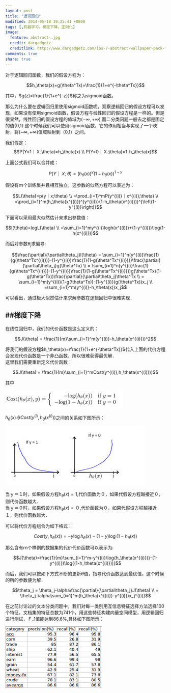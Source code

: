 ```yaml
---
layout: post
title: "逻辑回归"
modified: 2014-05-18 19:25:41 +0800
tags: [,机器学习，梯度下降，正则化]
image:
  feature: abstract-.jpg
  credit: dargadgetz
  creditlink: http://www.dargadgetz.com/ios-7-abstract-wallpaper-pack-for-iphone-5-and-ipod-touch-retina/
comments: true
share: true
---
```


对于逻辑回归函数，我们的假设方程为：		

$$h_\theta(x)=g(\theta^Tx)=\frac{1}{1+e^{-\theta^Tx}}$$		

其中，$g(z)=\frac{1}{1+e^{-z}}$称之为sigmoid函数。		

那么为什么要在逻辑回归里使用sigmoid函数呢，观察逻辑回归的假设方程可以发现，如果没有使用sigmoid函数，假设方程与线性回归的假设方程是一样的。但是很显然，线性回归的假设方程的值域为$(-\infty,+\infty)$,而二分类问题一般去之都是固定的值{0,1}.这个时候我们可以使用sigmoid函数，它的作用相当与实现了一个映射，将$(-\infty,+\infty)$值域映射到（0,1）之间。		

我们假定：	
$$P(Y=1｜Ｘ;\theta)=h_\theta(x) \\
	P(Y=0｜Ｘ;\theta)=1-h_\theta(x)$$	

上面公式我们可以合并成：		


$$P(Y｜Ｘ;\theta)=(h_\theta(x))^y(1-h_\theta(x))^{1-y} $$		

假设有ｍ个训练集并且相互独立，这参数的似然方程可以表述为：		

$$L(\theta)=p(y｜x;\theta) \\
		   =\prod_{i=1}^mP(y^{(i)}｜x^{(i)};\theta) \\
		   =\prod_{i=1}^m(h_\theta(x^{(i)})^{y^{(i)}}(1-h_\theta(x^{(i)}))^{\left(1-y^{(i)}\right)}$$


下面可以采用最大似然估计来求出参数值：			

$$l(\theta)=logL(\theta) \\
		   =\sum_{i=1}^my^{(i)}logh(x^{(i)})+(1-y^{(i)})\log(1-h(x^{(i)}))$$

而后对参数$\theta_j$求偏导:		

$$\frac{\partial}{\partial\theta_j}l(\theta) = \sum_{i=1}^n(y^{(i)}\frac{1}{g(\theta^Tx^{(i)})}-(1-y^{(i)})\frac{1}{1-g(\theta^Tx^{(i)})})\frac{\partial}{\partial\theta_j}g(\theta^Tx) \\
	= \sum_{i=1}^n(y^{(i)}\frac{1}{g(\theta^Tx^{(i)})}-(1-y^{(i)})\frac{1}{1-g(\theta^Tx^{(i)})})g(\theta^Tx)(1-g(\theta^Tx))\frac{\partial}{\partial\theta_j}\theta^Tx \\
	= \sum_{i=1}^m(y^{(i)}(1-g(\theta^Tx))-(1-y^{(i)})g(\theta^Tx))x_j \\
	=\sum_{i=1}^m(y^{(i)}-h_\theta(x))x_j$$		

可以看出，通过极大似然估计来求解参数在逻辑回归中很难实现．		

##梯度下降
------------

在线性回归中，我们的代价函数是这么定义的：		

$$J(\theta) = \frac{1}{m}\sum_{i=1}^m(y^{(i)}-h_\theta(x^{(i)}))^2$$		

将我们的假设方程$h_\theta(x)=\frac{1}{1+e^{-\theta^Tx}}$代入上面的代价方程会发现代价函数是一个非凸函数，所以很难获得最优解．		
这里我们需要重新定义代价函数：		

$$J(\theta) = \frac{1}{m}\sum_{i=1}^mCost(y^{(i)},h_\theta(x^{(i)}))$$		

其中　		

![image](../images/0518/1.png)		

$h_\theta(x)与Cost(y^{(i)},h_\theta(x^{(i)}))$之间的关系如下图所示：		

![image](../images/0518/2.png)		

当ｙ＝１时，如果假设方程$h_\theta(x)=1$,代价函数为０，如果代假设方程越接近０，则代价函数越大．		
当ｙ＝０时，如果假设方程$h_\theta(x)=０$,代价函数为０，如果代假设方程越接近１，则代价函数越大．		

可以将代价方程组合为如下格式：		

$$Cost(y,h_\theta(x))=-y\log{h_\theta(x)}-(1-y)\log{(1-h_\theta(x))}$$		

那么含有ｍ个样例的数据集的代价代价函数可以表示为:		

$$J(\theta)=\frac{1}{m}\sum_{i=1}^m-y^{(i)}\log{h_\theta(x^{(i)})}-(1-y^{(i)})\log{(1-h_\theta(x^{(i)}))}$$		

而后，我们可以按如下方式不断的更新$\theta$值，指导代价函数达到最优值，这个时候的所的参数便为解．		

$$\theta_j  =  \theta_j-\alpha\frac{\partial}{\partial\theta_j}J(\theta) \\
		   =  \theta_j-\alpha\sum_{i=1}^m(h_\theta(x^{(i)})-y^{(i)})x_j^{(i)}$$		


在之前讨论过的文本分类问题中，我们对每一类别用互信息特征选择方法选择100个特征，文档集的特征总数为741个，用这些特征构建向量空间模型，用逻辑回归进行测试，Ｆ_1值能达到86.6%,具体如下图所示：		

![image](../images/0518/3.png)